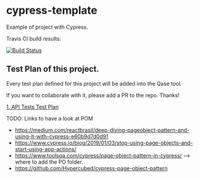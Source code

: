 # cypress-template

Example of project with Cypress. 

Travis CI build results: 

[![Build Status](https://travis-ci.org/estefafdez/cypress-template.svg?branch=main)](https://travis-ci.org/estefafdez/cypress-template)

## Test Plan of this project. 

Every test plan defined for this project will be added into the Qase tool. 

If you want to collaborate with it, please add a PR to the repo. Thanks! 

[1. API Tests Test Plan](https://app.qase.io/project/CYEX)


TODO: Links to have a look at POM

- https://medium.com/reactbrasil/deep-diving-pageobject-pattern-and-using-it-with-cypress-e60b9d7d0d91
- https://www.cypress.io/blog/2019/01/03/stop-using-page-objects-and-start-using-app-actions/
- https://www.toolsqa.com/cypress/page-object-pattern-in-cypress/ --> where to add the PO folder. 
- https://github.com/Hypercubed/cypress-page-object-pattern